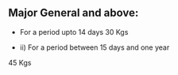## Major General and above:

- For a period upto 14 days 30 Kgs

- ii) For a period between 15 days and one year

45 Kgs
